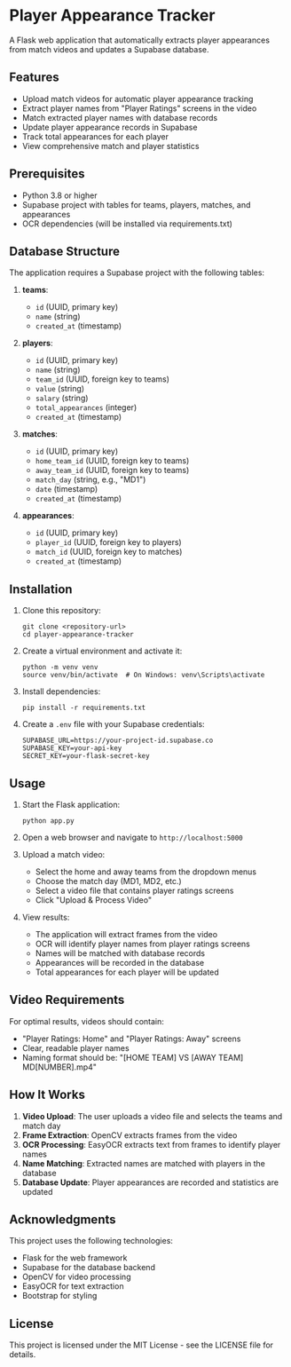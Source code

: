 # Player Appearance Tracker

A Flask web application that automatically extracts player appearances from match videos and updates a Supabase database.

## Features

- Upload match videos for automatic player appearance tracking
- Extract player names from "Player Ratings" screens in the video
- Match extracted player names with database records
- Update player appearance records in Supabase
- Track total appearances for each player
- View comprehensive match and player statistics

## Prerequisites

- Python 3.8 or higher
- Supabase project with tables for teams, players, matches, and appearances
- OCR dependencies (will be installed via requirements.txt)

## Database Structure

The application requires a Supabase project with the following tables:

1. **teams**:
   - `id` (UUID, primary key)
   - `name` (string)
   - `created_at` (timestamp)

2. **players**:
   - `id` (UUID, primary key)
   - `name` (string)
   - `team_id` (UUID, foreign key to teams)
   - `value` (string)
   - `salary` (string)
   - `total_appearances` (integer)
   - `created_at` (timestamp)

3. **matches**:
   - `id` (UUID, primary key)
   - `home_team_id` (UUID, foreign key to teams)
   - `away_team_id` (UUID, foreign key to teams)
   - `match_day` (string, e.g., "MD1")
   - `date` (timestamp)
   - `created_at` (timestamp)

4. **appearances**:
   - `id` (UUID, primary key)
   - `player_id` (UUID, foreign key to players)
   - `match_id` (UUID, foreign key to matches)
   - `created_at` (timestamp)

## Installation

1. Clone this repository:
   ```
   git clone <repository-url>
   cd player-appearance-tracker
   ```

2. Create a virtual environment and activate it:
   ```
   python -m venv venv
   source venv/bin/activate  # On Windows: venv\Scripts\activate
   ```

3. Install dependencies:
   ```
   pip install -r requirements.txt
   ```

4. Create a `.env` file with your Supabase credentials:
   ```
   SUPABASE_URL=https://your-project-id.supabase.co
   SUPABASE_KEY=your-api-key
   SECRET_KEY=your-flask-secret-key
   ```

## Usage

1. Start the Flask application:
   ```
   python app.py
   ```

2. Open a web browser and navigate to `http://localhost:5000`

3. Upload a match video:
   - Select the home and away teams from the dropdown menus
   - Choose the match day (MD1, MD2, etc.)
   - Select a video file that contains player ratings screens
   - Click "Upload & Process Video"

4. View results:
   - The application will extract frames from the video
   - OCR will identify player names from player ratings screens
   - Names will be matched with database records
   - Appearances will be recorded in the database
   - Total appearances for each player will be updated

## Video Requirements

For optimal results, videos should contain:
- "Player Ratings: Home" and "Player Ratings: Away" screens
- Clear, readable player names
- Naming format should be: "[HOME TEAM] VS [AWAY TEAM] MD[NUMBER].mp4"

## How It Works

1. **Video Upload**: The user uploads a video file and selects the teams and match day
2. **Frame Extraction**: OpenCV extracts frames from the video
3. **OCR Processing**: EasyOCR extracts text from frames to identify player names
4. **Name Matching**: Extracted names are matched with players in the database
5. **Database Update**: Player appearances are recorded and statistics are updated

## Acknowledgments

This project uses the following technologies:
- Flask for the web framework
- Supabase for the database backend
- OpenCV for video processing
- EasyOCR for text extraction
- Bootstrap for styling

## License

This project is licensed under the MIT License - see the LICENSE file for details. 